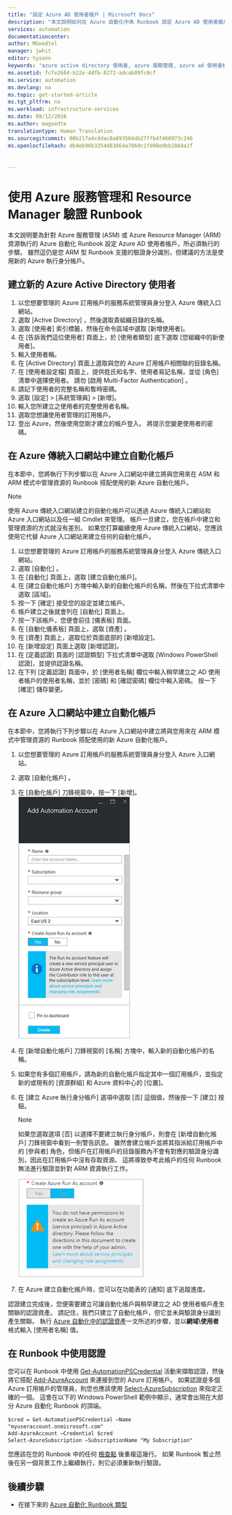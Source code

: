 ```yaml
---
title: "設定 Azure AD 使用者帳戶 | Microsoft Docs"
description: "本文說明如何在 Azure 自動化中為 Runbook 設定 Azure AD 使用者帳戶認證以針對 ARM 和 ASM 進行驗證。"
services: automation
documentationcenter: 
author: MGoedtel
manager: jwhit
editor: tysonn
keywords: "azure active directory 使用者, azure 服務管理, azure ad 使用者帳戶"
ms.assetid: fcfe266d-b22e-4dfb-8272-adcab09fc0cf
ms.service: automation
ms.devlang: na
ms.topic: get-started-article
ms.tgt_pltfrm: na
ms.workload: infrastructure-services
ms.date: 09/12/2016
ms.author: magoedte
translationtype: Human Translation
ms.sourcegitcommit: 00b217a4cddac0a893564db27ffb4f460973c246
ms.openlocfilehash: db4eb96b3354d83864a7869c1fd08e9bb2884a1f


---
```

# <a name="authenticate-runbooks-with-azure-service-management-and-resource-manager"></a>使用 Azure 服務管理和 Resource Manager 驗證 Runbook
本文說明要為針對 Azure 服務管理 (ASM) 或 Azure Resource Manager (ARM) 資源執行的 Azure 自動化 Runbook 設定 Azure AD 使用者帳戶，所必須執行的步驟。  雖然這仍是您 ARM 型 Runbook 支援的驗證身分識別，但建議的方法是使用新的 Azure 執行身分帳戶。       

## <a name="create-a-new-azure-active-directory-user"></a>建立新的 Azure Active Directory 使用者
1. 以您想要管理的 Azure 訂用帳戶的服務系統管理員身分登入 Azure 傳統入口網站。
2. 選取 [Active Directory] ，然後選取貴組織目錄的名稱。
3. 選取 [使用者] 索引標籤，然後在命令區域中選取 [新增使用者]。
4. 在 [告訴我們這位使用者] 頁面上，於 [使用者類型] 底下選取 [您組織中的新使用者]。
5. 輸入使用者稱。  
6. 在 [Active Directory] 頁面上選取與您的 Azure 訂用帳戶相關聯的目錄名稱。
7. 在 [使用者設定檔] 頁面上，提供姓氏和名字、使用者易記名稱，並從 [角色] 清單中選擇使用者。  請勿 [啟用 Multi-Factor Authentication] 。
8. 請記下使用者的完整名稱和暫時密碼。
9. 選取 [設定] > [系統管理員] > [新增]。
10. 輸入您所建立之使用者的完整使用者名稱。
11. 選取您想讓使用者管理的訂用帳戶。
12. 登出 Azure，然後使用您剛才建立的帳戶登入。 將提示您變更使用者的密碼。

## <a name="create-an-automation-account-in-azure-classic-portal"></a>在 Azure 傳統入口網站中建立自動化帳戶
在本節中，您將執行下列步驟以在 Azure 入口網站中建立將與您用來在 ASM 和 ARM 模式中管理資源的 Runbook 搭配使用的新 Azure 自動化帳戶。  

> [!NOTE]
> 使用 Azure 傳統入口網站建立的自動化帳戶可以透過 Azure 傳統入口網站和 Azure 入口網站以及任一組 Cmdlet 來管理。 帳戶一旦建立，您在帳戶中建立和管理資源的方式就沒有差別。 如果您打算繼續使用 Azure 傳統入口網站，您應該使用它代替 Azure 入口網站來建立任何的自動化帳戶。
>
>

1. 以您想要管理的 Azure 訂用帳戶的服務系統管理員身分登入 Azure 傳統入口網站。
2. 選取 [自動化] 。
3. 在 [自動化] 頁面上，選取 [建立自動化帳戶]。
4. 在 [建立自動化帳戶] 方塊中輸入新的自動化帳戶的名稱，然後在下拉式清單中選取 [區域]。  
5. 按一下 [確定]  接受您的設定並建立帳戶。
6. 帳戶建立之後就會列在 [自動化]  頁面上。
7. 按一下該帳戶，您便會前往 [儀表板] 頁面。  
8. 在 [自動化儀表板] 頁面上，選取 [資產] 。
9. 在 [資產] 頁面上，選取位於頁面底部的 [新增設定]。
10. 在 [新增設定] 頁面上選取 [新增認證]。
11. 在 [定義認證] 頁面的 [認證類型] 下拉式清單中選取 [Windows PowerShell 認證]，並提供認證名稱。
12. 在下列 [定義認證] 頁面中，於 [使用者名稱] 欄位中輸入稍早建立之 AD 使用者帳戶的使用者名稱，並於 [密碼] 和 [確認密碼] 欄位中輸入密碼。 按一下 [確定]  儲存變更。

## <a name="create-an-automation-account-in-the-azure-portal"></a>在 Azure 入口網站中建立自動化帳戶
在本節中，您將執行下列步驟以在 Azure 入口網站中建立將與您用來在 ARM 模式中管理資源的 Runbook 搭配使用的新 Azure 自動化帳戶。  

1. 以您想要管理的 Azure 訂用帳戶的服務系統管理員身分登入 Azure 入口網站。
2. 選取 [自動化帳戶] 。
3. 在 [自動化帳戶] 刀鋒視窗中，按一下 [新增]。<br>![加入自動化帳戶](media/automation-sec-configure-azure-runas-account/add-automation-acct-properties.png)
4. 在 [新增自動化帳戶] 刀鋒視窗的 [名稱] 方塊中，輸入新的自動化帳戶的名稱。
5. 如果您有多個訂用帳戶，請為新的自動化帳戶指定其中一個訂用帳戶，並指定新的或現有的 [資源群組] 和 Azure 資料中心的 [位置]。
6. 在 [建立 Azure 執行身分帳戶] 選項中選取 [否] 這個值，然後按一下 [建立] 按鈕。  

   > [!NOTE]
   > 如果您選取選項 [否] 以選擇不要建立執行身分帳戶，則會在 [新增自動化帳戶] 刀鋒視窗中看到一則警告訊息。  雖然會建立帳戶並將其指派給訂用帳戶中的 [參與者]  角色，但帳戶在訂用帳戶的目錄服務內不會有對應的驗證身分識別，因此在訂用帳戶中沒有存取資源。  這將導致參考此帳戶的任何 Runbook 無法進行驗證並針對 ARM 資源執行工作。
   >
   >

    ![加入自動化帳戶警告](media/automation-sec-configure-azure-runas-account/add-automation-acct-properties-error.png)
7. 在 Azure 建立自動化帳戶時，您可以在功能表的 [通知]  底下追蹤進度。

認證建立完成後，您便需要建立可讓自動化帳戶與稍早建立之 AD 使用者帳戶產生關聯的認證資產。  請記住，我們只建立了自動化帳戶，但它並未與驗證身分識別產生關聯。  執行 [Azure 自動化中的認證資產](automation-credentials.md#creating-a-new-credential-asset)一文所述的步驟，並以**網域\使用者**格式輸入 [使用者名稱] 值。

## <a name="use-the-credential-in-a-runbook"></a>在 Runbook 中使用認證
您可以在 Runbook 中使用 [Get-AutomationPSCredential](http://msdn.microsoft.com/library/dn940015.aspx) 活動來擷取認證，然後將它搭配 [Add-AzureAccount](http://msdn.microsoft.com/library/azure/dn722528.aspx) 來連接到您的 Azure 訂用帳戶。 如果認證是多個 Azure 訂用帳戶的管理員，則您也應該使用 [Select-AzureSubscription](http://msdn.microsoft.com/library/dn495203.aspx) 來指定正確的一個。 這會在以下的 Windows PowerShell 範例中顯示，通常會出現在大部分 Azure 自動化 Runbook 的頂端。

    $cred = Get-AutomationPSCredential –Name "myuseraccount.onmicrosoft.com"
    Add-AzureAccount –Credential $cred
    Select-AzureSubscription –SubscriptionName "My Subscription"

您應該在您的 Runbook 中的任何 [檢查點](http://technet.microsoft.com/library/dn469257.aspx#bk_Checkpoints) 後重複這幾行。 如果 Runbook 暫止然後在另一個背景工作上繼續執行，則它必須重新執行驗證。

## <a name="next-steps"></a>後續步驟
* 在接下來的 [Azure 自動化 Runbook 類型](automation-runbook-types.md)



<!--HONumber=Nov16_HO2-->


